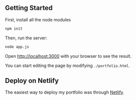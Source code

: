 ## Getting Started

First, install all the node modules

```bash
npm init
```

Then, run the server:

```bash
node app.js
```

Open [http://localhost:3000](http://localhost:3000) with your browser to see the result.

You can start editing the page by modifying `./portfolio.html`. 

## Deploy on Netlify

The easiest way to deploy my portfolio was through [Netlify](https://www.netlify.com/).
